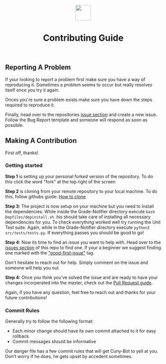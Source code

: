 
<p align="center">

<img src=http://icons.iconarchive.com/icons/icons8/windows-8/512/Files-Add-File-icon.png width=50>
<br>
<h1 align="center">Contributing Guide</h1>
</p>
<br>


## Reporting A Problem

If your looking to report a problem first make sure you have a way of reproducing it. Sometimes a problem seems to occur but really resolves itself once you try it again. 

Onces you're sure a problem exists make sure you have down the steps required to reproduce it. 

Finally, head over to the repositories [issue section](https://github.com/Huddie/Grade-Notifier/issues) and create a new issue. Follow the Bug Report template and someone will respond as soon as possible.

## Making A Contribution

First off, thanks!

### Getting started

**Step 1** is setting up your personal forked version of the repository. To do this click the word "fork" at the top right of the screen

**Step 2** is cloning from your remote repository to your local machine. To do this, follow githubs guide: [How to clone](https://help.github.com/articles/cloning-a-repository/)

**Step 3:** The project is now setup on your machine but you need to install the dependencies. While inside the Grade-Notifier directory execute `bash Depfiles/depinstall.sh` .his should take care of installing all necessary dependencies for you. To check everything worked well try running the Unit Test suite. Again, while in the Grade-Notifier directory execute `python3 src/tests/tests.py`. If everything passes you should be good to go!

**Step 4:** Now its time to find an issue you want to help with. Head over to the [issues section](https://github.com/Huddie/Grade-Notifier/issues) of this repo to find one. If your a beginner we suggest finding one marked with the ["good-first-issue"](https://github.com/Huddie/Grade-Notifier/labels/good%20first%20issue) tag. 

Don't hesitate to reach out for help. Simply comment on the issue and someone will help you out.

**Step 4:** Once you think you've solved the issue and are ready to have your changes incorperated into the master, check out the [Pull Request guide](https://github.com/Huddie/Grade-Notifier/blob/master/PULL_REQUEST_GUIDE.md).

Again, if you have any question, feel free to reach out and thanks for your future contributions!

### Commit Rules

Generally try to follow the following format:
 
 - Each minor change should have its own commit attached to it for easy rollback
 - Commit messages should be informative

Our danger file has a few commit rules that will get Cuny-Bot to yell at you. Don't worry if he does, he gets upset by accedent sometimes. 
